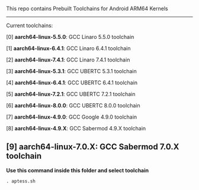 This repo contains Prebuilt Toolchains for Android ARM64 Kernels

-----------------------------------------

Current toolchains:

[0] **aarch64-linux-5.5.0**: GCC Linaro 5.5.0 toolchain

[1] **aarch64-linux-6.4.1**: GCC Linaro 6.4.1 toolchain

[2] **aarch64-linux-7.4.1**: GCC Linaro 7.4.1 toolchain

[3] **aarch64-linux-5.3.1**: GCC UBERTC 5.3.1 toolchain

[4] **aarch64-linux-6.4.1**: GCC UBERTC 6.4.1 toolchain

[5] **aarch64-linux-7.2.1**: GCC UBERTC 7.2.1 toolchain

[6] **aarch64-linux-8.0.0**: GCC UBERTC 8.0.0 toolchain

[7] **aarch64-linux-4.9.0**: GCC Google 4.9.0 toolchain

[8] **aarch64-linux-4.9.X**: GCC Sabermod 4.9.X toolchain

[9] **aarch64-linux-7.0.X**: GCC Sabermod 7.0.X toolchain
-----------------------------------------

**Use this command inside this folder and select toolchain**
```
. aptess.sh
```
